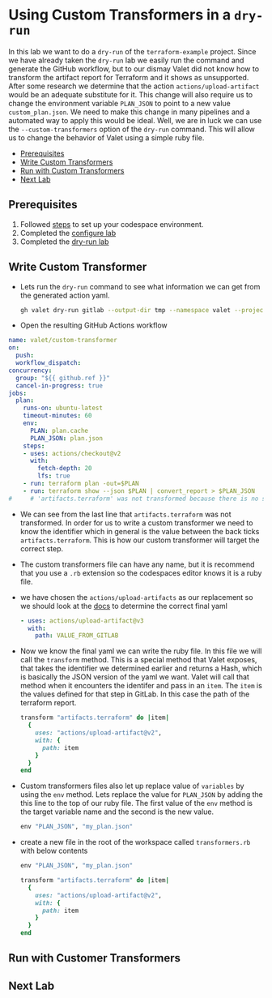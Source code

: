 # Using Custom Transformers in a `dry-run`
In this lab we want to do a `dry-run` of the `terraform-example` project.  Since we have already taken the `dry-run` lab we easily run the command and generate the GitHub workflow, but to our dismay Valet did not know how to transform the artifact report for Terraform and it shows as unsupported.  After some research we determine that the action `actions/upload-artifact` would be an adequate substitute for it.  This change will also require us to change the environment variable `PLAN_JSON` to point to a new value `custom_plan.json`.  We need to make this change in many pipelines and a automated way to apply this would be ideal.  Well, we are in luck we can use the `--custom-transformers` option of the `dry-run` command.  This will allow us to change the behavior of Valet using a simple ruby file.

- [Prerequisites](#prerequisites)
- [Write Custom Transformers](#write-custom-transformers)
- [Run with Custom Transformers](#run-with-custom-transformers)
- [Next Lab](#next-lab)

## Prerequisites

1. Followed [steps](../gitlab#readme) to set up your codespace environment.
2. Completed the [configure lab](../gitlab/valet-configure-lab.md)
3. Completed the [dry-run lab](../gitlab/valet-dry-run-lab.md)

## Write Custom Transformer
- Lets run the `dry-run` command to see what information we can get from the generated action yaml.
  ```bash
  gh valet dry-run gitlab --output-dir tmp --namespace valet --project custom-transformer
  ```
- Open the resulting GitHub Actions workflow
```yaml
name: valet/custom-transformer
on:
  push:
  workflow_dispatch:
concurrency:
  group: "${{ github.ref }}"
  cancel-in-progress: true
jobs:
  plan:
    runs-on: ubuntu-latest
    timeout-minutes: 60
    env:
      PLAN: plan.cache
      PLAN_JSON: plan.json
    steps:
    - uses: actions/checkout@v2
      with:
        fetch-depth: 20
        lfs: true
    - run: terraform plan -out=$PLAN
    - run: terraform show --json $PLAN | convert_report > $PLAN_JSON
#     # 'artifacts.terraform' was not transformed because there is no suitable equivalent in GitHub Actions
```
- We can see from the last line that `artifacts.terraform` was not transformed.  In order for us to write a custom transformer we need to know the identifier which in general is the value between the back ticks `artifacts.terraform`.  This is how our custom transformer will target the correct step.
- The custom transformers file can have any name, but it is recommend that you use a `.rb` extension so the codespaces editor knows it is a ruby file.
- we have chosen the `actions/upload-artifacts` as our replacement so we should look at the [docs](https://github.com/marketplace/actions/upload-a-build-artifact) to determine the correct final yaml
  ```yaml
  - uses: actions/upload-artifact@v3
    with:
      path: VALUE_FROM_GITLAB
  ```
- Now we know the final yaml we can write the ruby file.  In this file we will call the `transform` method.  This is a special method that Valet exposes, that takes the identifier we determined earlier and returns a Hash, which is basically the JSON version of the yaml we want.  Valet will call that method when it encounters the identifer and pass in an `item`.  The `item` is the values defined for that step in GitLab.  In this case the path of the terraform report.
  ```ruby
  transform "artifacts.terraform" do |item|
    {
      uses: "actions/upload-artifact@v2",
      with: {
        path: item
      }
    }
  end
  ```

- Custom transformers files also let up replace value of `variables` by using the `env` method.  Lets replace the value for `PLAN_JSON` by adding the this line to the top of our ruby file. The first value of the `env` method is the target variable name and the second is the new value.
  ```ruby
  env "PLAN_JSON", "my_plan.json"
  ```
- create a new file in the root of the workspace called `transformers.rb` with below contents 
  ```ruby
  env "PLAN_JSON", "my_plan.json"

  transform "artifacts.terraform" do |item|
    {
      uses: "actions/upload-artifact@v2",
      with: {
        path: item
      }
    }
  end
  ```
## Run with Customer Transformers

## Next Lab
